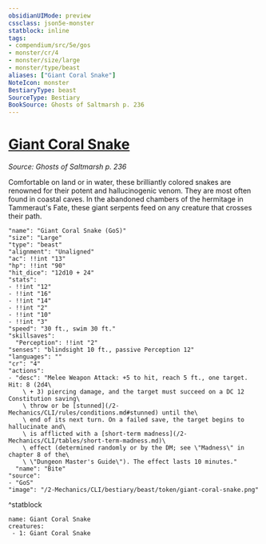 ```yaml
---
obsidianUIMode: preview
cssclass: json5e-monster
statblock: inline
tags:
- compendium/src/5e/gos
- monster/cr/4
- monster/size/large
- monster/type/beast
aliases: ["Giant Coral Snake"]
NoteIcon: monster
BestiaryType: beast
SourceType: Bestiary
BookSource: Ghosts of Saltmarsh p. 236
---
```

# [Giant Coral Snake](2-Mechanics/CLI/bestiary/beast/giant-coral-snake-gos.md)
*Source: Ghosts of Saltmarsh p. 236*  

Comfortable on land or in water, these brilliantly colored snakes are renowned for their potent and hallucinogenic venom. They are most often found in coastal caves. In the abandoned chambers of the hermitage in Tammeraut's Fate, these giant serpents feed on any creature that crosses their path.

```statblock
"name": "Giant Coral Snake (GoS)"
"size": "Large"
"type": "beast"
"alignment": "Unaligned"
"ac": !!int "13"
"hp": !!int "90"
"hit_dice": "12d10 + 24"
"stats":
- !!int "12"
- !!int "16"
- !!int "14"
- !!int "2"
- !!int "10"
- !!int "3"
"speed": "30 ft., swim 30 ft."
"skillsaves":
  "Perception": !!int "2"
"senses": "blindsight 10 ft., passive Perception 12"
"languages": ""
"cr": "4"
"actions":
- "desc": "Melee Weapon Attack: +5 to hit, reach 5 ft., one target. Hit: 8 (2d4\
    \ + 3) piercing damage, and the target must succeed on a DC 12 Constitution saving\
    \ throw or be [stunned](/2-Mechanics/CLI/rules/conditions.md#stunned) until the\
    \ end of its next turn. On a failed save, the target begins to hallucinate and\
    \ is afflicted with a [short-term madness](/2-Mechanics/CLI/tables/short-term-madness.md)\
    \ effect (determined randomly or by the DM; see \"Madness\" in chapter 8 of the\
    \ \"Dungeon Master's Guide\"). The effect lasts 10 minutes."
  "name": "Bite"
"source":
- "GoS"
"image": "/2-Mechanics/CLI/bestiary/beast/token/giant-coral-snake.png"
```
^statblock

```encounter-table
name: Giant Coral Snake
creatures:
 - 1: Giant Coral Snake
```